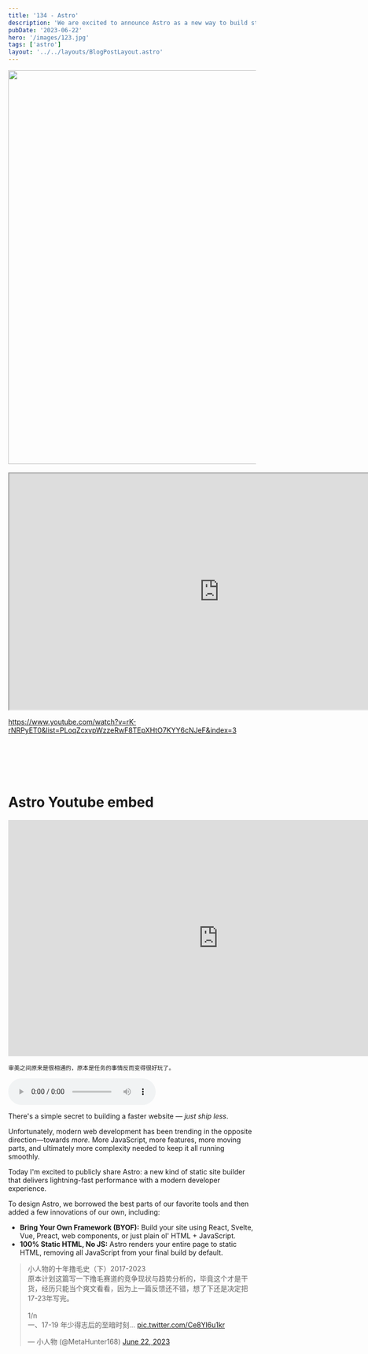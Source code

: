 ```yaml
---
title: '134 - Astro'
description: 'We are excited to announce Astro as a new way to build static websites and deliver lightning-fast performance without sacrificing a modern developer experience.'
pubDate: '2023-06-22'
hero: '/images/123.jpg'
tags: ['astro']
layout: '../../layouts/BlogPostLayout.astro'
---
```


<main class="bg-green-400">
<img src="https://gw.alipayobjects.com/zos/k/sq/133.jpg" width="800" />

<br />
<br />

<iframe
					src="https://www.youtube.com/embed/j5a0jTc9S10"
					style="width: 854px; height: 480px;"></iframe>

https://www.youtube.com/watch?v=rK-rNRPyET0&list=PLoqZcxvpWzzeRwF8TEpXHtO7KYY6cNJeF&index=3

<YouTube id="BWfpDEVl70A" />

<br />
<br />

<YouTube id="https://youtu.be/BWfpDEVl70A" />

<br />
<br />

<div class="flex flex-col items-center mx-auto bg-green-300">
			<h1 class="pt-10 pb-10 font-black text-3xl lg:text-5xl font-poppins">
				Astro Youtube embed
			</h1>
			<div
				class="relative h-0 overflow-hidden max-w-full w-full"
				style="width: 854px; height: 480px;"
    		>
    			<iframe
    				src="https://www.youtube.com/embed/j5a0jTc9S10"
    				frameborder="0"
    				allowfullscreen
    				class="absolute top-0 left-0 w-full h-full" style="width: 854px; height: 480px;"></iframe>
    		</div>
    	</div>

<small>审美之间原来是很相通的，原本是任务的事情反而变得很好玩了。</small>

<audio controls>
       <source src="/audio/amazing test.mp3" type="audio/mpeg">
  	Your browser does not support the audio element.
</audio>

There's a simple secret to building a faster website — _just ship less_.

Unfortunately, modern web development has been trending in the opposite direction—towards _more._ More JavaScript, more features, more moving parts, and ultimately more complexity needed to keep it all running smoothly.

Today I'm excited to publicly share Astro: a new kind of static site builder that delivers lightning-fast performance with a modern developer experience.

To design Astro, we borrowed the best parts of our favorite tools and then added a few innovations of our own, including:

- **Bring Your Own Framework (BYOF):** Build your site using React, Svelte, Vue, Preact, web components, or just plain ol' HTML + JavaScript.
- **100% Static HTML, No JS:** Astro renders your entire page to static HTML, removing all JavaScript from your final build by default.

<blockquote class="twitter-tweet"><p lang="zh" dir="ltr">小人物的十年撸毛史（下）2017-2023<br>原本计划这篇写一下撸毛赛道的竞争现状与趋势分析的，毕竟这个才是干货，经历只能当个爽文看看，因为上一篇反馈还不错，想了下还是决定把17-23年写完。<br><br>1/n<br>一、17-19 年少得志后的至暗时刻… <a href="https://t.co/Ce8Yl6u1kr">pic.twitter.com/Ce8Yl6u1kr</a></p>&mdash; 小人物 (@MetaHunter168) <a href="https://twitter.com/MetaHunter168/status/1671688313470861317?ref_src=twsrc%5Etfw">June 22, 2023</a></blockquote> <script async src="https://platform.twitter.com/widgets.js" charset="utf-8"></script>

</main>
